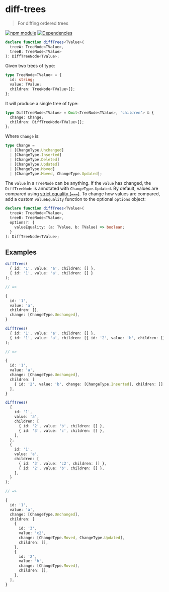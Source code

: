 # diff-trees

> For diffing ordered trees

[![npm module](https://badge.fury.io/js/diff-trees.svg)](https://www.npmjs.org/package/diff-trees)
[![Dependencies](https://david-dm.org/christianhg/diff-trees.svg)](https://david-dm.org/christianhg/diff-trees)

```ts
declare function diffTrees<TValue>(
  treeA: TreeNode<TValue>,
  treeB: TreeNode<TValue>
): DiffTreeNode<TValue>;
```

Given two trees of type:

```ts
type TreeNode<TValue> = {
  id: string;
  value: TValue;
  children: TreeNode<TValue>[];
};
```

It will produce a single tree of type:

```ts
type DiffTreeNode<TValue> = Omit<TreeNode<TValue>, 'children'> & {
  change: Change;
  children: DiffTreeNode<TValue>[];
};
```

Where `Change` is:

```ts
type Change =
  | [ChangeType.Unchanged]
  | [ChangeType.Inserted]
  | [ChangeType.Deleted]
  | [ChangeType.Updated]
  | [ChangeType.Moved]
  | [ChangeType.Moved, ChangeType.Updated];
```

The `value` in a `TreeNode` can be anything. If the `value` has changed, the `DiffTreeNode` is annotated with `ChangeType.Updated`. By default, values are compared using [strict equality (`===`)](https://developer.mozilla.org/en-US/docs/Web/JavaScript/Reference/Operators/Strict_equality). To change how values are compared, add a custom `valueEquality` function to the optional `options` object:

```ts
declare function diffTrees<TValue>(
  treeA: TreeNode<TValue>,
  treeB: TreeNode<TValue>,
  options?: {
    valueEquality: (a: TValue, b: TValue) => boolean;
  }
): DiffTreeNode<TValue>;
```

## Examples

```ts
diffTrees(
  { id: '1', value: 'a', children: [] },
  { id: '1', value: 'a', children: [] }
);

// =>

{
  id: '1',
  value: 'a',
  children: [],
  change: [ChangeType.Unchanged],
}
```

```ts
diffTrees(
  { id: '1', value: 'a', children: [] },
  { id: '1', value: 'a', children: [{ id: '2', value: 'b', children: [] }] }
);

// =>

{
  id: '1',
  value: 'a',
  change: [ChangeType.Unchanged],
  children: [
    { id: '2', value: 'b', change: [ChangeType.Inserted], children: [] },
  ],
}
```

```ts
diffTrees(
  {
    id: '1',
    value: 'a',
    children: [
      { id: '2', value: 'b', children: [] },
      { id: '3', value: 'c', children: [] },
    ],
  },
  {
    id: '1',
    value: 'a',
    children: [
      { id: '3', value: 'c2', children: [] },
      { id: '2', value: 'b', children: [] },
    ],
  }
);

// =>

{
  id: '1',
  value: 'a',
  change: [ChangeType.Unchanged],
  children: [
    {
      id: '3',
      value: 'c2',
      change: [ChangeType.Moved, ChangeType.Updated],
      children: [],
    },
    {
      id: '2',
      value: 'b',
      change: [ChangeType.Moved],
      children: [],
    },
  ],
}
```
